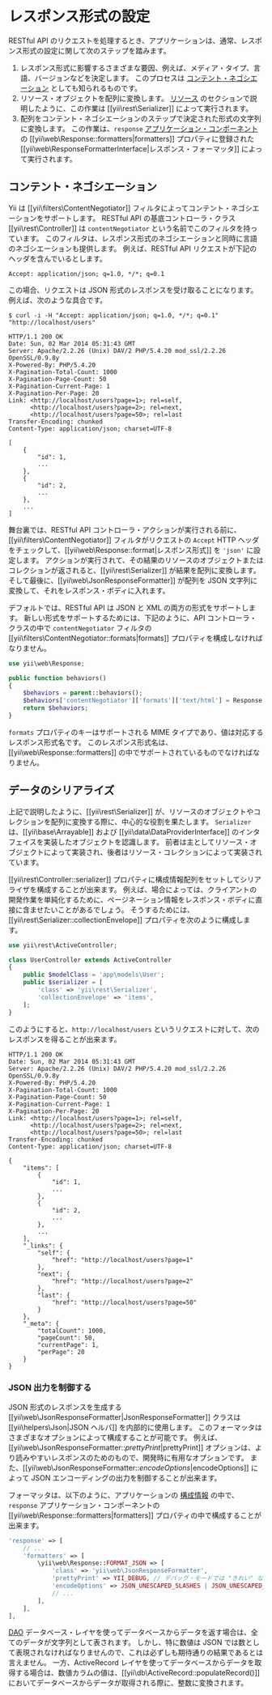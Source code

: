 レスポンス形式の設定
====================

RESTful API のリクエストを処理するとき、アプリケーションは、通常、レスポンス形式の設定に関して次のステップを踏みます。

1. レスポンス形式に影響するさまざまな要因、例えば、メディア・タイプ、言語、バージョンなどを決定します。
   このプロセスは [コンテント・ネゴシエーション](http://en.wikipedia.org/wiki/Content_negotiation) としても知られるものです。
2. リソース・オブジェクトを配列に変換します。
   [リソース](rest-resources.md) のセクションで説明したように、この作業は [[yii\rest\Serializer]] によって実行されます。
3. 配列をコンテント・ネゴシエーションのステップで決定された形式の文字列に変換します。
   この作業は、`response` [アプリケーション・コンポーネント](structure-application-components.md) の [[yii\web\Response::formatters|formatters]] プロパティに登録された [[yii\web\ResponseFormatterInterface|レスポンス・フォーマッタ]] によって実行されます。

## コンテント・ネゴシエーション <span id="content-negotiation"></span>

Yii は [[yii\filters\ContentNegotiator]] フィルタによってコンテント・ネゴシエーションをサポートします。
RESTful API の基底コントローラ・クラス [[yii\rest\Controller]] は `contentNegotiator` という名前でこのフィルタを持っています。
このフィルタは、レスポンス形式のネゴシエーションと同時に言語のネゴシエーションも提供します。
例えば、RESTful API リクエストが下記のヘッダを含んでいるとします。

```
Accept: application/json; q=1.0, */*; q=0.1
```

この場合、リクエストは JSON 形式のレスポンスを受け取ることになります。例えば、次のような具合です。

```
$ curl -i -H "Accept: application/json; q=1.0, */*; q=0.1" "http://localhost/users"

HTTP/1.1 200 OK
Date: Sun, 02 Mar 2014 05:31:43 GMT
Server: Apache/2.2.26 (Unix) DAV/2 PHP/5.4.20 mod_ssl/2.2.26 OpenSSL/0.9.8y
X-Powered-By: PHP/5.4.20
X-Pagination-Total-Count: 1000
X-Pagination-Page-Count: 50
X-Pagination-Current-Page: 1
X-Pagination-Per-Page: 20
Link: <http://localhost/users?page=1>; rel=self,
      <http://localhost/users?page=2>; rel=next,
      <http://localhost/users?page=50>; rel=last
Transfer-Encoding: chunked
Content-Type: application/json; charset=UTF-8

[
    {
        "id": 1,
        ...
    },
    {
        "id": 2,
        ...
    },
    ...
]
```

舞台裏では、RESTful API コントローラ・アクションが実行される前に、[[yii\filters\ContentNegotiator]] フィルタがリクエストの `Accept` HTTP ヘッダをチェックして、[[yii\web\Response::format|レスポンス形式]] を `'json'` に設定します。
アクションが実行されて、その結果のリソースのオブジェクトまたはコレクションが返されると、[[yii\rest\Serializer]] が結果を配列に変換します。
そして最後に、[[yii\web\JsonResponseFormatter]] が配列を JSON 文字列に変換して、それをレスポンス・ボディに入れます。

デフォルトでは、RESTful API は JSON と XML の両方の形式をサポートします。
新しい形式をサポートするためには、下記のように、API コントローラ・クラスの中で `contentNegotiator` フィルタの [[yii\filters\ContentNegotiator::formats|formats]] プロパティを構成しなければなりません。

```php
use yii\web\Response;

public function behaviors()
{
    $behaviors = parent::behaviors();
    $behaviors['contentNegotiator']['formats']['text/html'] = Response::FORMAT_HTML;
    return $behaviors;
}
```

`formats` プロパティのキーはサポートされる MIME タイプであり、値は対応するレスポンス形式名です。
このレスポンス形式名は、[[yii\web\Response::formatters]] の中でサポートされているものでなければなりません。


## データのシリアライズ <span id="data-serializing"></span>

上記で説明したように、[[yii\rest\Serializer]] が、リソースのオブジェクトやコレクションを配列に変換する際に、中心的な役割を果たします。
`Serializer` は、[[yii\base\Arrayable]] および [[yii\data\DataProviderInterface]] のインタフェイスを実装したオブジェクトを認識します。
前者は主としてリソース・オブジェクトによって実装され、後者はリソース・コレクションによって実装されています。

[[yii\rest\Controller::serializer]] プロパティに構成情報配列をセットしてシリアライザを構成することが出来ます。
例えば、場合によっては、クライアントの開発作業を単純化するために、ページネーション情報をレスポンス・ボディに直接に含ませたいことがあるでしょう。
そうするためには、[[yii\rest\Serializer::collectionEnvelope]] プロパティを次のように構成します。

```php
use yii\rest\ActiveController;

class UserController extends ActiveController
{
    public $modelClass = 'app\models\User';
    public $serializer = [
        'class' => 'yii\rest\Serializer',
        'collectionEnvelope' => 'items',
    ];
}
```

このようにすると、`http://localhost/users` というリクエストに対して、次のレスポンスを得ることが出来ます。

```
HTTP/1.1 200 OK
Date: Sun, 02 Mar 2014 05:31:43 GMT
Server: Apache/2.2.26 (Unix) DAV/2 PHP/5.4.20 mod_ssl/2.2.26 OpenSSL/0.9.8y
X-Powered-By: PHP/5.4.20
X-Pagination-Total-Count: 1000
X-Pagination-Page-Count: 50
X-Pagination-Current-Page: 1
X-Pagination-Per-Page: 20
Link: <http://localhost/users?page=1>; rel=self,
      <http://localhost/users?page=2>; rel=next,
      <http://localhost/users?page=50>; rel=last
Transfer-Encoding: chunked
Content-Type: application/json; charset=UTF-8

{
    "items": [
        {
            "id": 1,
            ...
        },
        {
            "id": 2,
            ...
        },
        ...
    ],
    "_links": {
        "self": {
            "href": "http://localhost/users?page=1"
        },
        "next": {
            "href": "http://localhost/users?page=2"
        },
        "last": {
            "href": "http://localhost/users?page=50"
        }
    },
    "_meta": {
        "totalCount": 1000,
        "pageCount": 50,
        "currentPage": 1,
        "perPage": 20
    }
}
```

### JSON 出力を制御する

JSON 形式のレスポンスを生成する [[yii\web\JsonResponseFormatter|JsonResponseFormatter]] クラスは [[yii\helpers\Json|JSON ヘルパ]] を内部的に使用します。
このフォーマッタはさまざまなオプションによって構成することが可能です。
例えば、[[yii\web\JsonResponseFormatter::$prettyPrint|$prettyPrint]] オプションは、より読みやすいレスポンスのためのもので、開発時に有用なオプションです。
また、[[yii\web\JsonResponseFormatter::$encodeOptions|$encodeOptions]] によって JSON エンコーディングの出力を制御することが出来ます。

フォーマッタは、以下のように、アプリケーションの [構成情報](concept-configurations.md) の中で、`response` アプリケーション・コンポーネントの [[yii\web\Response::formatters|formatters]] プロパティの中で構成することが出来ます。

```php
'response' => [
    // ...
    'formatters' => [
        \yii\web\Response::FORMAT_JSON => [
            'class' => 'yii\web\JsonResponseFormatter',
            'prettyPrint' => YII_DEBUG, // デバッグ・モードでは "きれい" な出力を使用
            'encodeOptions' => JSON_UNESCAPED_SLASHES | JSON_UNESCAPED_UNICODE,
            // ...
        ],
    ],
],
```

[DAO](db-dao.md) データベース・レイヤを使ってデータベースからデータを返す場合は、全てのデータが文字列として表されます。
しかし、特に数値は JSON では数として表現されなければなりませんので、これは必ずしも期待通りの結果であるとは言えません。
一方、ActiveRecord レイヤを使ってデータベースからデータを取得する場合は、数値カラムの値は、[[yii\db\ActiveRecord::populateRecord()]] においてデータベースからデータが取得される際に、整数に変換されます。
